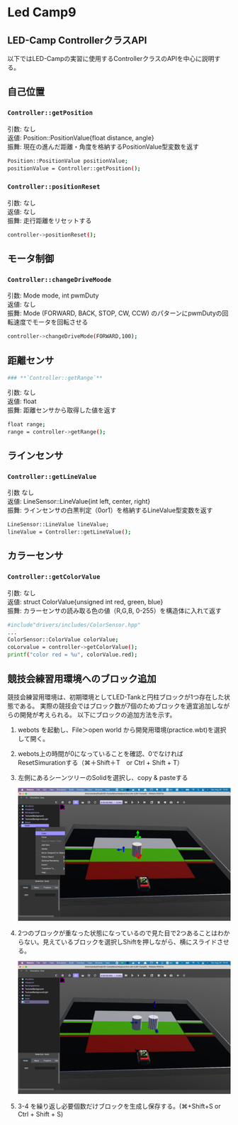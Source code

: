 # Led Camp9

## LED-Camp ControllerクラスAPI

以下ではLED-Campの実習に使用するControllerクラスのAPIを中心に説明する。


## 自己位置

### **`Controller::getPosition`**

引数: なし  
返値: Position::PositionValue{float distance, angle}  
振舞: 現在の進んだ距離・角度を格納するPositionValue型変数を返す  

```sh
Position::PositionValue positionValue;
positionValue = Controller::getPosition();
```

### **`Controller::positionReset`**

引数: なし  
返値: なし  
振舞: 走行距離をリセットする  

```sh
controller->positionReset();
```


## モータ制御

### **`Controller::changeDriveMoode`**


引数: Mode mode, int pwmDuty  
返値: なし  
振舞: Mode (FORWARD, BACK, STOP, CW, CCW) のパターンにpwmDutyの回転速度でモータを回転させる  

```sh
controller->changeDriveMode(FORWARD,100);
```

## 距離センサ

```sh
### **`Controller::getRange`**
```
引数: なし  
返値: float  
振舞: 距離センサから取得した値を返す  

```sh
float range;
range = controller->getRange();
```

## ラインセンサ

### **`Controller::getLineValue`**


引数 なし  
返値: LineSensor::LineValue{int left, center, right}  
振舞: ラインセンサの白黒判定（0or1）を格納するLineValue型変数を返す  

```sh
LineSensor::LineValue lineValue;
lineValue = Controller::getLineValue();
```


## カラーセンサ

### **`Controller::getColorValue`**

引数: なし  
返値: struct ColorValue{unsigned int red, green, blue}  
振舞: カラーセンサの読み取る色の値（R,G,B, 0-255）を構造体に入れて返す  

```sh
#include"drivers/includes/ColorSensor.hpp"
...
ColorSensor::ColorValue colorValue;
coLorvalue = controller->getColorValue();
printf("color red = %u", colorValue.red);
```

## 競技会練習用環境へのブロック追加

競技会練習用環境は、初期環境としてLED-Tankと円柱ブロックが1つ存在した状態である。
実際の競技会ではブロック数が7個のためブロックを適宜追加しながらの開発が考えられる。 
以下にブロックの追加方法を示す。

1. webots を起動し、File＞open world から開発用環境(practice.wbt)を選択して開く。

2. webots上の時間が0になっていることを確認、0でなければResetSimurationする（⌘＋Shift＋T　or Ctrl + Shift + T）

3. 左側にあるシーンツリーのSolidを選択し、copy & pasteする
    <p><img src="./doc_imgs/copy_solid.png"/></p>

4. 2つのブロックが重なった状態になっているので見た目で2つあることはわからない。見えているブロックを選択しShiftを押しながら、横にスライドさせる。
    <p><img src="./doc_imgs/solid_slide.png"/></p>

5. 3-4 を繰り返し必要個数だけブロックを生成し保存する。(⌘+Shift+S or Ctrl + Shift + S)
